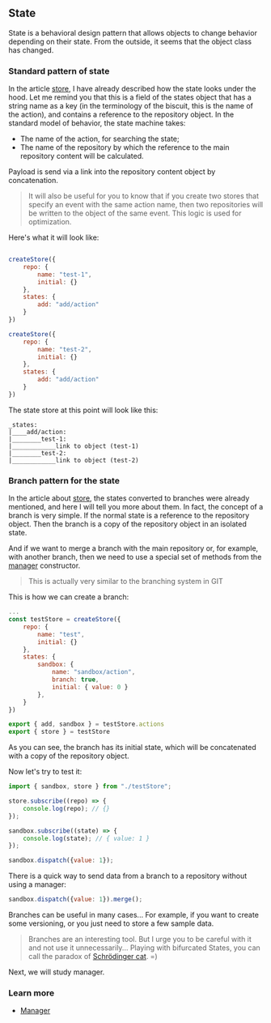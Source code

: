 ## State

State is a behavioral design pattern that allows objects to change behavior depending on their state. From the outside, it seems that the object class has changed.

### Standard pattern of state
In the article [store](./STORE.md), I have already described how the state looks under the hood. Let me remind you that this is a field of the states object that has a string name as a key (in the terminology of the biscuit, this is the name of the action), and contains a reference to the repository object. In the standard model of behavior, the state machine takes:
- The name of the action, for searching the state;
- The name of the repository by which the reference to the main repository content will be calculated. 
  
  
Payload is send via a link into the repository content object by concatenation.

> It will also be useful for you to know that if you create two stores that specify an event with the same action name, then two repositories will be written to the object of the same event. This logic is used for optimization.

Here's what it will look like:

```javascript

createStore({
    repo: {
        name: "test-1",
        initial: {}
    },
    states: {
        add: "add/action"
    }
})

createStore({
    repo: {
        name: "test-2",
        initial: {}
    },
    states: {
        add: "add/action"
    }
})
```
The state store at this point will look like this:
```
_states:
|____add/action:
|________test-1:
|____________link to object (test-1)
|________test-2:
|____________link to object (test-2)
```

### Branch pattern for the state
In the article about [store](./STORE.md), the states converted to branches were already mentioned, and here I will tell you more about them.
In fact, the concept of a branch is very simple. If the normal state is a reference to the repository object. Then the branch is a copy of the repository object in an isolated state.

And if we want to merge a branch with the main repository or, for example, with another branch, then we need to use a special set of methods from the [manager](./MANAGER.md) constructor.

> This is actually very similar to the branching system in GIT

This is how we can create a branch:
```javascript
...
const testStore = createStore({
    repo: {
        name: "test",
        initial: {}
    },
    states: {
        sandbox: {
            name: "sandbox/action",
            branch: true,
            initial: { value: 0 }
        },
    }
})

export { add, sandbox } = testStore.actions
export { store } = testStore
```
As you can see, the branch has its initial state, which will be concatenated with a copy of the repository object.

Now let's try to test it:
```javascript
import { sandbox, store } from "./testStore";

store.subscribe((repo) => {
    console.log(repo); // {}
});

sandbox.subscribe((state) => {
    console.log(state); // { value: 1 }
});

sandbox.dispatch({value: 1});
```
There is a quick way to send data from a branch to a repository without using a manager:

```javascript
sandbox.dispatch({value: 1}).merge();
```

Branches can be useful in many cases... For example, if you want to create some versioning, or you just need to store a few sample data.

> Branches are an interesting tool. But I urge you to be careful with it and not use it unnecessarily... Playing with bifurcated States, you can call the paradox of [Schrödinger cat](https://en.wikipedia.org/wiki/Schr%C3%B6dinger%27s_cat). =)

Next, we will study manager.

### Learn more
- [Manager](./MANAGER.md)
